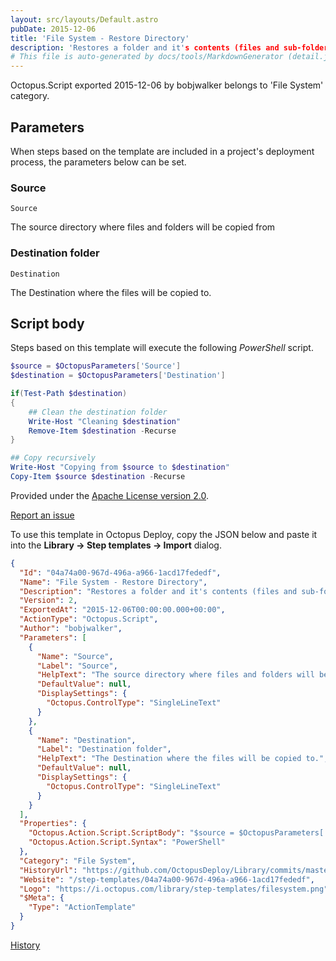 ```yaml
---
layout: src/layouts/Default.astro
pubDate: 2015-12-06
title: 'File System - Restore Directory'
description: 'Restores a folder and it's contents (files and sub-folders).'
# This file is auto-generated by docs/tools/MarkdownGenerator (detail.js)
---
```


Octopus.Script exported 2015-12-06 by bobjwalker belongs to 'File System' category.

## Parameters

When steps based on the template are included in a project's deployment process, the parameters below can be set.


<div class="param">

### Source

`Source`

The source directory where files and folders will be copied from

</div>
        
<div class="param">

### Destination folder

`Destination`

The Destination where the files will be copied to.

</div>
        

## Script body

Steps based on this template will execute the following *PowerShell* script.

```PowerShell
$source = $OctopusParameters['Source']
$destination = $OctopusParameters['Destination']

if(Test-Path $destination)
{
    ## Clean the destination folder
    Write-Host "Cleaning $destination"
    Remove-Item $destination -Recurse
}

## Copy recursively
Write-Host "Copying from $source to $destination"
Copy-Item $source $destination -Recurse
```

Provided under the [Apache License version 2.0](https://github.com/OctopusDeploy/Library/blob/master/LICENSE.txt).

[Report an issue](https://github.com/OctopusDeploy/Library/issues/new?assignees=&labels=&projects=&template=bug-report.yml&title=Issue%20with%20File%20System%20-%20Restore%20Directory&step-template=File%20System%20-%20Restore%20Directory)

<div class="get-json">

To use this template in Octopus Deploy, copy the JSON below and paste it into the **Library → Step templates → Import** dialog.

```json
{
  "Id": "04a74a00-967d-496a-a966-1acd17fededf",
  "Name": "File System - Restore Directory",
  "Description": "Restores a folder and it's contents (files and sub-folders).",
  "Version": 2,
  "ExportedAt": "2015-12-06T00:00:00.000+00:00",
  "ActionType": "Octopus.Script",
  "Author": "bobjwalker",
  "Parameters": [
    {
      "Name": "Source",
      "Label": "Source",
      "HelpText": "The source directory where files and folders will be copied from",
      "DefaultValue": null,
      "DisplaySettings": {
        "Octopus.ControlType": "SingleLineText"
      }
    },
    {
      "Name": "Destination",
      "Label": "Destination folder",
      "HelpText": "The Destination where the files will be copied to.",
      "DefaultValue": null,
      "DisplaySettings": {
        "Octopus.ControlType": "SingleLineText"
      }
    }
  ],
  "Properties": {
    "Octopus.Action.Script.ScriptBody": "$source = $OctopusParameters['Source']\n$destination = $OctopusParameters['Destination']\n\nif(Test-Path $destination)\n{\n    ## Clean the destination folder\n    Write-Host \"Cleaning $destination\"\n    Remove-Item $destination -Recurse\n}\n\n## Copy recursively\nWrite-Host \"Copying from $source to $destination\"\nCopy-Item $source $destination -Recurse",
    "Octopus.Action.Script.Syntax": "PowerShell"
  },
  "Category": "File System",
  "HistoryUrl": "https://github.com/OctopusDeploy/Library/commits/master/step-templates//opt/buildagent/work/75443764cd38076d/step-templates/file-system-restore-directory.json",
  "Website": "/step-templates/04a74a00-967d-496a-a966-1acd17fededf",
  "Logo": "https://i.octopus.com/library/step-templates/filesystem.png",
  "$Meta": {
    "Type": "ActionTemplate"
  }
}
```

[History](https://github.com/OctopusDeploy/Library/commits/master/step-templates/https://github.com/OctopusDeploy/Library/commits/master/step-templates//opt/buildagent/work/75443764cd38076d/step-templates/file-system-restore-directory.json)

</div>
